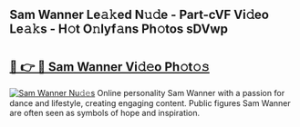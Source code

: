 ## Sam Wanner Le𝚊𝚔ed N𝚞𝚍e - Part-cVF Vi𝚍eo Le𝚊𝚔s - H𝚘t O𝚗lyf𝚊ns Ph𝚘tos sDVwp

# <h2><a href="http://hf6k3x.feru.top/?c=Sam+Wanner">🔗 👉 🔴 Sam Wanner Vi𝚍𝚎o Ph𝚘t𝚘𝚜</a></h2>

[![Sam Wanner Nu𝚍𝚎s](https://i.imgur.com/0TWrTi3.gif)](http://hf6k3x.feru.top/?c=Sam+Wanner)
Online personality Sam Wanner with a passion for dance and lifestyle, creating engaging content. Public figures Sam Wanner are often seen as symbols of hope and inspiration. 
